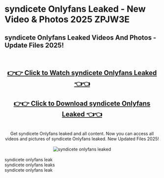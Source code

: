 # syndicete Onlyfans Leaked - New Video & Photos 2025 ZPJW3E

<h2>syndicete Onlyfans Leaked Videos And Photos - Update Files 2025!</h2>
<br>
<div align="center">
<h2><a href="https://ulove.online/aps_223" rel="nofollow">👉👉 Click to Watch syndicete Onlyfans Leaked 👈👈</a></h2>
<h2><a href="https://ulove.online/aps_223" rel="nofollow">👉👉 Click to Download syndicete Onlyfans Leaked 👈👈</a></h2>
<br>
Get syndicete Onlyfans leaked and all content. Now you can access all videos and pictures of syndicete Onlyfans leaked. New Updated Files 2025!
<br>
<br>
<a href="https://ulove.online/aps_223" rel="nofollow" data-target="animated-image.originalLink"><img src="https://i.imgur.com/dJHk4Zq.gif)" alt="syndicete onlyfans leaked" style="max-width: 100%; display: inline-block;" data-target="animated-image.originalImage"></a>
</div>
<br>
syndicete onlyfans leak<br>
syndicete onlyfans leaks<br>
syndicete onlyfans leak